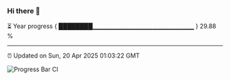 ### Hi there 👋

⏳ Year progress { ████████▁▁▁▁▁▁▁▁▁▁▁▁▁▁▁▁▁▁▁▁▁▁ } 29.88 %

---

⏰ Updated on Sun, 20 Apr 2025 01:03:22 GMT

![Progress Bar CI](https://github.com/code-lakshay/GitHub-Actions-Demo/workflows/Progress%20Bar%20CI/badge.svg)
